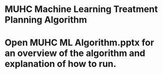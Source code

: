 # MUHC Machine Learning Treatment Planning Algorithm
# Open MUHC ML Algorithm.pptx for an overview of the algorithm and explanation of how to run.
